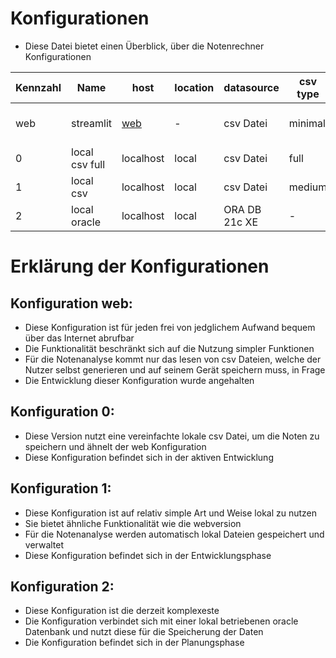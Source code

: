 # Konfigurationen
- Diese Datei bietet einen Überblick, über die Notenrechner Konfigurationen



| Kennzahl | Name           | host                                         | location | datasource    | csv type | status                  |update/refernce                                          |
|----------|----------------|----------------------------------------------|----------|---------------|----------|-------------------------|---------------------------------------------------------|
| web      | streamlit      | [web](https://notenrechner.streamlitapp.com) | -        | csv Datei     | minimal  | TEST-DEPLOYED / HALTED  | [online version](https://notenrechner.anvilapp.com)     |
| 0        | local csv full | localhost                                    | local    | csv Datei     | full     | DEV                     |                                                         |
| 1        | local csv      | localhost                                    | local    | csv Datei     | medium   | DEV                     |                                                         |
| 2        | local oracle   | localhost                                    | local    | ORA DB 21c XE | -        | PLANING                 | [repo](https://github.com/fabischw/notenrechner)        |



# Erklärung der Konfigurationen

## Konfiguration web:
- Diese Konfiguration ist für jeden frei von jedglichem Aufwand bequem über das Internet abrufbar
- Die Funktionalität beschränkt sich auf die Nutzung simpler Funktionen
- Für die Notenanalyse kommt nur das lesen von csv Dateien, welche der Nutzer selbst generieren und auf seinem Gerät speichern muss, in Frage
- Die Entwicklung dieser Konfiguration wurde angehalten


## Konfiguration 0:
- Diese Version nutzt eine vereinfachte lokale csv Datei, um die Noten zu speichern und ähnelt der web Konfiguration
- Diese Konfiguration befindet sich in der aktiven Entwicklung


## Konfiguration 1:
- Diese Konfiguration ist auf relativ simple Art und Weise lokal zu nutzen
- Sie bietet ähnliche Funktionalität wie die webversion
- Für die Notenanalyse werden automatisch lokal Dateien gespeichert und verwaltet
- Diese Konfiguration befindet sich in der Entwicklungsphase


## Konfiguration 2:
- Diese Konfiguration ist die derzeit komplexeste
- Die Konfiguration verbindet sich mit einer lokal betriebenen oracle Datenbank und nutzt diese für die Speicherung der Daten
- Die Konfiguration befindet sich in der Planungsphase



